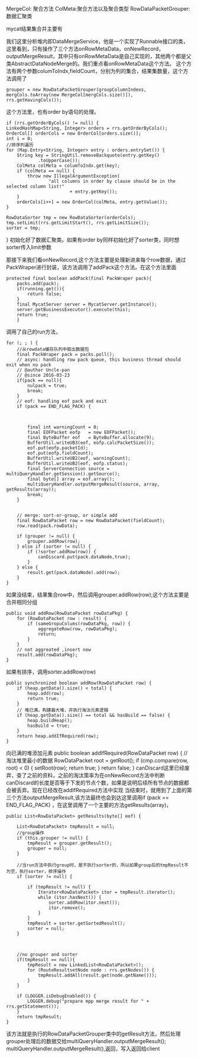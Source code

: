 MergeCol: 聚合方法 
ColMeta:聚合方法以及聚合类型 
RowDataPacketGrouper:数据汇聚类

mycat结果集合并主要有

我们这里分析堆内即DataMergeService，他是一个实现了Runnable接口的类，这里看到，只有操作了三个方法onRowMetaData，onNewRecord，outputMergeResult，其中只有onRowMetaData是自己实现的，其他两个都是父类AbstractDataNodeMerge的。我们重点看onRowMetaData这个方法。 这个方法有两个参数columToIndx,fieldCount，分别为列的集合，结果集数量，这个方法调用了

	grouper = new RowDataPacketGrouper(groupColumnIndexs,
	mergCols.toArray(new MergeCol[mergCols.size()]),
	rrs.getHavingCols());
这个方法里，也有order by语句的处理。

	if (rrs.getOrderByCols() != null) {
	LinkedHashMap<String, Integer> orders = rrs.getOrderByCols();
	OrderCol[] orderCols = new OrderCol[orders.size()];
	int i = 0;
	//排序列遍历
	for (Map.Entry<String, Integer> entry : orders.entrySet()) {
		String key = StringUtil.removeBackquote(entry.getKey()
				.toUpperCase());
		ColMeta colMeta = columToIndx.get(key);
		if (colMeta == null) {
			throw new IllegalArgumentException(
					"all columns in order by clause should be in the selected column list!"
							+ entry.getKey());
		}
		orderCols[i++] = new OrderCol(colMeta, entry.getValue());
	}

	RowDataSorter tmp = new RowDataSorter(orderCols);
	tmp.setLimit(rrs.getLimitStart(), rrs.getLimitSize());
	sorter = tmp;
}
初始化好了数据汇聚类。如果有order by同样初始化好了sorter类，同时想sorter传入limit参数

那接下来我们看onNewRecord,这个方法主要是处理新进来每个row数据，通过PackWraper进行封装，该方法调用了addPack这个方法。在这个方法里面

	protected final boolean addPack(final PackWraper pack){
		packs.add(pack);
		if(running.get()){
		    return false;
		}
		final MycatServer server = MycatServer.getInstance();
		server.getBusinessExecutor().execute(this);
		return true;
	    }
调用了自己的run方法，

	for (; ; ) {
		//从rowdata缓存队列中取出数据包
		final PackWraper pack = packs.poll();
		// async: handling row pack queue, this business thread should exit when no pack
		// @author Uncle-pan
		// @since 2016-03-23
		if(pack == null){
			nulpack = true;
			break;
		}
		// eof: handling eof pack and exit
		if (pack == END_FLAG_PACK) {



			final int warningCount = 0;
			final EOFPacket eofp   = new EOFPacket();
			final ByteBuffer eof   = ByteBuffer.allocate(9);
			BufferUtil.writeUB3(eof, eofp.calcPacketSize());
			eof.put(eofp.packetId);
			eof.put(eofp.fieldCount);
			BufferUtil.writeUB2(eof, warningCount);
			BufferUtil.writeUB2(eof, eofp.status);
			final ServerConnection source = multiQueryHandler.getSession().getSource();
			final byte[] array = eof.array();
			multiQueryHandler.outputMergeResult(source, array, getResults(array));
			break;
		}


		// merge: sort-or-group, or simple add
		final RowDataPacket row = new RowDataPacket(fieldCount);
		row.read(pack.rowData);

		if (grouper != null) {
			grouper.addRow(row);
		} else if (sorter != null) {
			if (!sorter.addRow(row)) {
				canDiscard.put(pack.dataNode,true);
			}
		} else {
			result.get(pack.dataNode).add(row);
		}
	}
如果没结束，结果集合row中，然后调用grouper.addRow(row);这个方法主要是合并相同分组

	public void addRow(RowDataPacket rowDataPkg) {
		for (RowDataPacket row : result) {
			if (sameGropuColums(rowDataPkg, row)) {
				aggregateRow(row, rowDataPkg);
				return;
			}
		}
		// not aggreated ,insert new
		result.add(rowDataPkg);
	}
如果有排序，调用sorter.addRow(row)

	public synchronized boolean addRow(RowDataPacket row) {
		if (heap.getData().size() < total) {
			heap.add(row);
			return true;
		}
		// 堆已满，构建最大堆，并执行淘汰元素逻辑
		if (heap.getData().size() == total && hasBuild == false) {
			heap.buildHeap();
			hasBuild = true;
		}
		return heap.addIfRequired(row);
	}
向已满的堆添加元素 public boolean addIfRequired(RowDataPacket row) { // 淘汰堆里最小的数据 RowDataPacket root = getRoot(); if (cmp.compare(row, root) < 0) { setRoot(row); return true; } return false; } canDiscard这里已经废弃，查了之前的资料，之前的淘汰策率为在onNewRecord方法中判断canDiscard的长度是否等于下发的节点个数，如果是说明后续所有节点的数据都会被丢弃。现在已经改在addIfRequired方法中实现 当结束时，就用到了上面的第三个方法outputMergeResult,该方法最终也会到达这里调用if (pack == END_FLAG_PACK) ，在这里调用了一个主要的方法getResults(array)，

	public List<RowDataPacket> getResults(byte[] eof) {

		List<RowDataPacket> tmpResult = null;
		//group操作
		if (this.grouper != null) {
			tmpResult = grouper.getResult();
			grouper = null;
		}

		//当run方法中执行group时，是不执行sorter的，所以如果group后的tmpResult不为空，执行sorter，排序操作
		if (sorter != null) {

			if (tmpResult != null) {
				Iterator<RowDataPacket> itor = tmpResult.iterator();
				while (itor.hasNext()) {
					sorter.addRow(itor.next());
					itor.remove();
				}
			}
			tmpResult = sorter.getSortedResult();
			sorter = null;
		}



		//no grouper and sorter
		if(tmpResult == null){
			tmpResult = new LinkedList<RowDataPacket>();
			for (RouteResultsetNode node : rrs.getNodes()) {
				tmpResult.addAll(result.get(node.getName()));
			}
		}

		if (LOGGER.isDebugEnabled()) {
			LOGGER.debug("prepare mpp merge result for " + rrs.getStatement());
		}
		return tmpResult;
	}
该方法就是执行的RowDataPacketGrouper类中的getResult方法，然后处理grouper处理后的数据交给multiQueryHandler.outputMergeResult(); multiQueryHandler.outputMergeResult(),返回，写入返回给client
